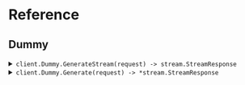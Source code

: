 # Reference
## Dummy
<details><summary><code>client.Dummy.GenerateStream(request) -> stream.StreamResponse</code></summary>
<dl>
<dd>

#### 🔌 Usage

<dl>
<dd>

<dl>
<dd>

```go
request := &stream.GenerateStreamRequest{
        NumEvents: 1,
    }
client.Dummy.GenerateStream(
        context.TODO(),
        request,
    )
}
```
</dd>
</dl>
</dd>
</dl>

#### ⚙️ Parameters

<dl>
<dd>

<dl>
<dd>

**stream:** `bool` 
    
</dd>
</dl>

<dl>
<dd>

**numEvents:** `int` 
    
</dd>
</dl>
</dd>
</dl>


</dd>
</dl>
</details>

<details><summary><code>client.Dummy.Generate(request) -> *stream.StreamResponse</code></summary>
<dl>
<dd>

#### 🔌 Usage

<dl>
<dd>

<dl>
<dd>

```go
request := &stream.Generateequest{
        NumEvents: 5,
    }
client.Dummy.Generate(
        context.TODO(),
        request,
    )
}
```
</dd>
</dl>
</dd>
</dl>

#### ⚙️ Parameters

<dl>
<dd>

<dl>
<dd>

**stream:** `bool` 
    
</dd>
</dl>

<dl>
<dd>

**numEvents:** `int` 
    
</dd>
</dl>
</dd>
</dl>


</dd>
</dl>
</details>
